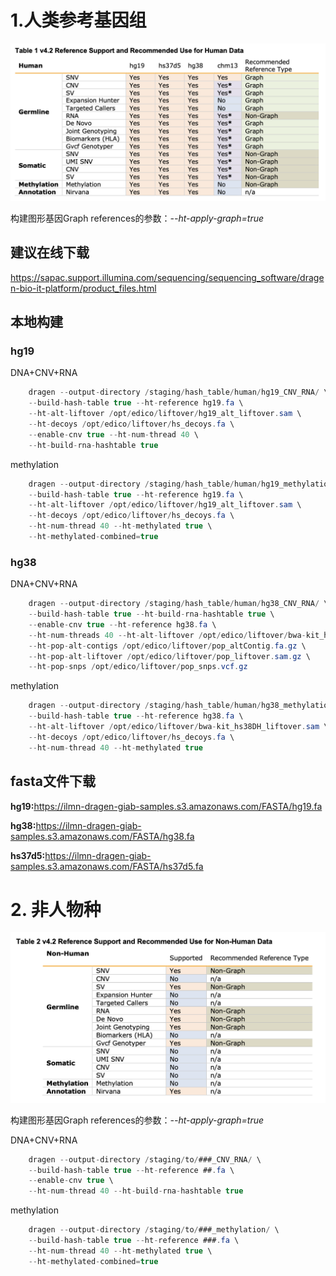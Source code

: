# 1.人类参考基因组

![hash_build](./hash_build_human.png)

构建图形基因Graph references的参数：*--ht-apply-graph=true*

## 建议在线下载
<https://sapac.support.illumina.com/sequencing/sequencing_software/dragen-bio-it-platform/product_files.html>

## 本地构建
### hg19
DNA+CNV+RNA
```cs
    dragen --output-directory /staging/hash_table/human/hg19_CNV_RNA/ \
    --build-hash-table true --ht-reference hg19.fa \
    --ht-alt-liftover /opt/edico/liftover/hg19_alt_liftover.sam \
    --ht-decoys /opt/edico/liftover/hs_decoys.fa \
    --enable-cnv true --ht-num-thread 40 \
    --ht-build-rna-hashtable true
```
methylation
```cs
    dragen --output-directory /staging/hash_table/human/hg19_methylation/ \
    --build-hash-table true --ht-reference hg19.fa \
    --ht-alt-liftover /opt/edico/liftover/hg19_alt_liftover.sam \
    --ht-decoys /opt/edico/liftover/hs_decoys.fa \
    --ht-num-thread 40 --ht-methylated true \
    --ht-methylated-combined=true
```
### hg38
DNA+CNV+RNA
```cs
    dragen --output-directory /staging/hash_table/human/hg38_CNV_RNA/ \
    --build-hash-table true --ht-build-rna-hashtable true \
    --enable-cnv true --ht-reference hg38.fa \
    --ht-num-threads 40 --ht-alt-liftover /opt/edico/liftover/bwa-kit_hs38DH_liftover.sam \
    --ht-pop-alt-contigs /opt/edico/liftover/pop_altContig.fa.gz \
    --ht-pop-alt-liftover /opt/edico/liftover/pop_liftover.sam.gz \
    --ht-pop-snps /opt/edico/liftover/pop_snps.vcf.gz
```
methylation
```cs
    dragen --output-directory /staging/hash_table/human/hg38_methylation/ \
    --build-hash-table true --ht-reference hg38.fa \
    --ht-alt-liftover /opt/edico/liftover/bwa-kit_hs38DH_liftover.sam \
    --ht-decoys /opt/edico/liftover/hs_decoys.fa \
    --ht-num-thread 40 --ht-methylated true
```

## fasta文件下载

**hg19:**<https://ilmn-dragen-giab-samples.s3.amazonaws.com/FASTA/hg19.fa>

**hg38:**<https://ilmn-dragen-giab-samples.s3.amazonaws.com/FASTA/hg38.fa>

**hs37d5:**<https://ilmn-dragen-giab-samples.s3.amazonaws.com/FASTA/hs37d5.fa>


# 2. 非人物种

![hash_build_Non-Human](./hash_build_Non-Human.png)

构建图形基因Graph references的参数：*--ht-apply-graph=true*

DNA+CNV+RNA
```cs
    dragen --output-directory /staging/to/###_CNV_RNA/ \
    --build-hash-table true --ht-reference ##.fa \
    --enable-cnv true \
    --ht-num-thread 40 --ht-build-rna-hashtable true
```
methylation
```cs
    dragen --output-directory /staging/to/###_methylation/ \
    --build-hash-table true --ht-reference ###.fa \
    --ht-num-thread 40 --ht-methylated true \
    --ht-methylated-combined=true
```
